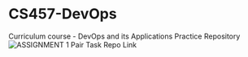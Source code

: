 # CS457-DevOps
Curriculum course - DevOps and its Applications Practice Repository 
![ASSIGNMENT 1 Pair Task Repo Link](https://github.com/vinita2000/Team12-DevOps)
